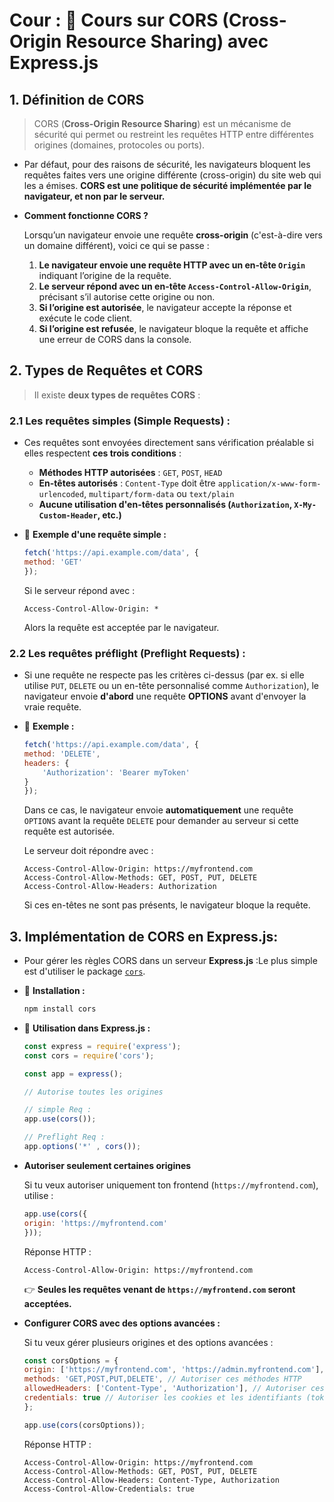 # Cour : 🚀 **Cours sur CORS (Cross-Origin Resource Sharing) avec Express.js**  


##   1. **Définition de CORS**

> CORS (**Cross-Origin Resource Sharing**) est un mécanisme de sécurité qui permet ou restreint les requêtes HTTP entre différentes origines (domaines, protocoles ou ports).  

- Par défaut, pour des raisons de sécurité, les navigateurs bloquent les requêtes faites vers une origine différente (cross-origin) du site web qui les a émises. **CORS est une politique de sécurité implémentée par le navigateur, et non par le serveur.**


- **Comment fonctionne CORS ?**

    Lorsqu’un navigateur envoie une requête **cross-origin** (c'est-à-dire vers un domaine différent), voici ce qui se passe :

    1. **Le navigateur envoie une requête HTTP avec un en-tête `Origin`** indiquant l’origine de la requête.
    2. **Le serveur répond avec un en-tête `Access-Control-Allow-Origin`**, précisant s’il autorise cette origine ou non.
    3. **Si l’origine est autorisée**, le navigateur accepte la réponse et exécute le code client.
    4. **Si l’origine est refusée**, le navigateur bloque la requête et affiche une erreur de CORS dans la console.


## 2. **Types de Requêtes et CORS** 

> Il existe **deux types de requêtes CORS** :

### 2.1 **Les requêtes simples (Simple Requests) :**

- Ces requêtes sont envoyées directement sans vérification préalable si elles respectent **ces trois conditions** :

    - **Méthodes HTTP autorisées** : `GET`, `POST`, `HEAD`
    - **En-têtes autorisés** : `Content-Type` doit être `application/x-www-form-urlencoded`, `multipart/form-data` ou `text/plain`
    - **Aucune utilisation d'en-têtes personnalisés (`Authorization`, `X-My-Custom-Header`, etc.)**

- 📌 **Exemple d'une requête simple :**

    ```js
    fetch('https://api.example.com/data', {
    method: 'GET'
    });
    ```
    Si le serveur répond avec :  
    ```http
    Access-Control-Allow-Origin: *
    ```
    Alors la requête est acceptée par le navigateur.



### 2.2 **Les requêtes préflight (Preflight Requests) :**

- Si une requête ne respecte pas les critères ci-dessus (par ex. si elle utilise `PUT`, `DELETE` ou un en-tête personnalisé comme `Authorization`), le navigateur envoie **d'abord** une requête **OPTIONS** avant d'envoyer la vraie requête.


- 📌 **Exemple :**

    ```js
    fetch('https://api.example.com/data', {
    method: 'DELETE',
    headers: {
        'Authorization': 'Bearer myToken'
    }
    });
    ```
    Dans ce cas, le navigateur envoie **automatiquement** une requête `OPTIONS` avant la requête `DELETE` pour demander au serveur si cette requête est autorisée.

    Le serveur doit répondre avec :

    ```http
    Access-Control-Allow-Origin: https://myfrontend.com
    Access-Control-Allow-Methods: GET, POST, PUT, DELETE
    Access-Control-Allow-Headers: Authorization
    ```
    Si ces en-têtes ne sont pas présents, le navigateur bloque la requête.



## 3. **Implémentation de CORS en Express.js:**

- Pour gérer les règles CORS dans un serveur **Express.js** :Le plus simple est d'utiliser le package [`cors`](https://www.npmjs.com/package/cors).

- 📌 **Installation :**

    ```sh
    npm install cors
    ```

- 📌 **Utilisation dans Express.js :**

    ```js
    const express = require('express');
    const cors = require('cors');

    const app = express();

    // Autorise toutes les origines

    // simple Req : 
    app.use(cors());

    // Preflight Req : 
    app.options('*' , cors());
    ```

- **Autoriser seulement certaines origines**

    Si tu veux autoriser uniquement ton frontend (`https://myfrontend.com`), utilise :
    ```js
    app.use(cors({
    origin: 'https://myfrontend.com'
    }));
    ```
    Réponse HTTP :
    ```http
    Access-Control-Allow-Origin: https://myfrontend.com
    ```

    👉 **Seules les requêtes venant de `https://myfrontend.com` seront acceptées.**



- **Configurer CORS avec des options avancées :**

    Si tu veux gérer plusieurs origines et des options avancées :

    ```js
    const corsOptions = {
    origin: ['https://myfrontend.com', 'https://admin.myfrontend.com'], // Autoriser plusieurs domaines
    methods: 'GET,POST,PUT,DELETE', // Autoriser ces méthodes HTTP
    allowedHeaders: ['Content-Type', 'Authorization'], // Autoriser ces en-têtes
    credentials: true // Autoriser les cookies et les identifiants (tokens)
    };

    app.use(cors(corsOptions));
    ```

    Réponse HTTP :
    ```http
    Access-Control-Allow-Origin: https://myfrontend.com
    Access-Control-Allow-Methods: GET, POST, PUT, DELETE
    Access-Control-Allow-Headers: Content-Type, Authorization
    Access-Control-Allow-Credentials: true
    ```



